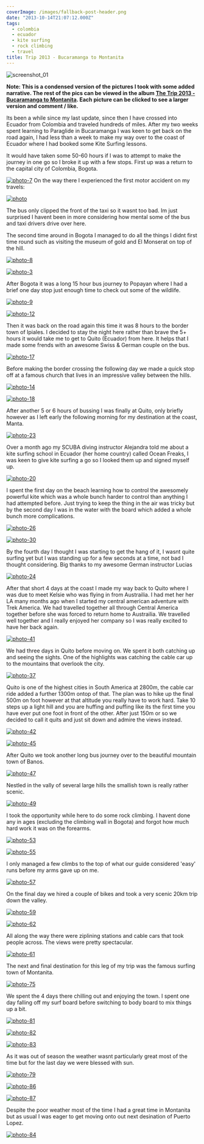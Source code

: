 ```yaml
---
coverImage: /images/fallback-post-header.png
date: "2013-10-14T21:07:12.000Z"
tags:
  - colombia
  - ecuador
  - kite surfing
  - rock climbing
  - travel
title: Trip 2013 - Bucaramanga to Montanita
---
```


![screenshot_01](/wp-content/uploads/2013/10/screenshot_01.png)

**Note: This is a condensed version of the pictures I took with some added narrative. The rest of the pics can be viewed in the album [The Trip 2013 - Bucaramanga to Montanita](https://www.facebook.com/media/set/?set=a.10151953673181031&type=1&l=3d7354c7cc). Each picture can be clicked to see a larger version and comment / like.**

Its been a while since my last update, since then I have crossed into Ecuador from Colombia and traveled hundreds of miles. After my two weeks spent learning to Paraglide in Bucaramanga I was keen to get back on the road again, I had less than a week to make my way over to the coast of Ecuador where I had booked some Kite Surfing lessons.

<!-- more -->

It would have taken some 50-60 hours if I was to attempt to make the journey in one go so I broke it up with a few stops. First up was a return to the capital city of Colombia, Bogota.

[![photo-7](/wp-content/uploads/2013/10/photo-7.jpg)](https://www.facebook.com/photo.php?fbid=10151953647016031&set=a.10151953673181031&type=3&theater)
On the way there I experienced the first motor accident on my travels:

[![photo](/wp-content/uploads/2013/10/photo.jpg)](https://www.facebook.com/photo.php?fbid=10151953645596031&set=a.10151953673181031&type=3&theater)

The bus only clipped the front of the taxi so it wasnt too bad. Im just surprised I havent been in more considering how mental some of the bus and taxi drivers drive over here.

The second time around in Bogota I managed to do all the things I didnt first time round such as visiting the museum of gold and El Monserat on top of the hill.

[![photo-8](/wp-content/uploads/2013/10/photo-8.jpg)](https://www.facebook.com/photo.php?fbid=10151953646886031&set=a.10151953673181031&type=3&theater)

[![photo-3](/wp-content/uploads/2013/10/photo-3.jpg)](https://www.facebook.com/photo.php?fbid=10151953645561031&set=a.10151953673181031&type=3&theater)

After Bogota it was a long 15 hour bus journey to Popayan where I had a brief one day stop just enough time to check out some of the wildlife.

[![photo-9](/wp-content/uploads/2013/10/photo-9.jpg)](https://www.facebook.com/photo.php?fbid=10151953648791031&set=a.10151953673181031&type=3&theater)

[![photo-12](/wp-content/uploads/2013/10/photo-12.jpg)](https://www.facebook.com/photo.php?fbid=10151953648896031&set=a.10151953673181031&type=3&theater)

Then it was back on the road again this time it was 8 hours to the border town of Ipiales. I decided to stay the night here rather than brave the 5+ hours it would take me to get to Quito (Ecuador) from here. It helps that I made some frends with an awesome Swiss & German couple on the bus.

[![photo-17](/wp-content/uploads/2013/10/photo-17.jpg)](https://www.facebook.com/photo.php?fbid=10151953652616031&set=a.10151953673181031&type=3&theater)

Before making the border crossing the following day we made a quick stop off at a famous church that lives in an impressive valley between the hills.

[![photo-14](/wp-content/uploads/2013/10/photo-14.jpg)](https://www.facebook.com/photo.php?fbid=10151953650461031&set=a.10151953673181031&type=3&theater)

[![photo-18](/wp-content/uploads/2013/10/photo-18.jpg)](https://www.facebook.com/photo.php?fbid=10151953652941031&set=a.10151953673181031&type=3&theater)

After another 5 or 6 hours of bussing I was finally at Quito, only briefly however as I left early the following morning for my destination at the coast, Manta.

[![photo-23](/wp-content/uploads/2013/10/photo-23.jpg)](https://www.facebook.com/photo.php?fbid=10151953654681031&set=a.10151953673181031&type=3&theater)

Over a month ago my SCUBA diving instructor Alejandra told me about a kite surfing school in Ecuador (her home country) called Ocean Freaks, I was keen to give kite surfing a go so I looked them up and signed myself up.

[![photo-20](/wp-content/uploads/2013/10/photo-20.jpg)](https://www.facebook.com/photo.php?fbid=10151953653711031&set=a.10151953673181031&type=3&theater)

I spent the first day on the beach learning how to control the awesomely powerful kite which was a whole bunch harder to control than anything I had attempted before. Just trying to keep the thing in the air was tricky but by the second day I was in the water with the board which added a whole bunch more complications.

[![photo-26](/wp-content/uploads/2013/10/photo-26.jpg)](https://www.facebook.com/photo.php?fbid=10151953655296031&set=a.10151953673181031&type=3&theater)

[![photo-30](/wp-content/uploads/2013/10/photo-30.jpg)](https://www.facebook.com/photo.php?fbid=10151953656026031&set=a.10151953673181031&type=3&theater)

By the fourth day I thought I was starting to get the hang of it, I wasnt quite surfing yet but I was standing up for a few seconds at a time, not bad I thought considering. Big thanks to my awesome German instructor Lucias

[![photo-24](/wp-content/uploads/2013/10/photo-24.jpg)](https://www.facebook.com/photo.php?fbid=10151953654971031&set=a.10151953673181031&type=3&theater)

After that short 4 days at the coast I made my way back to Quito where I was due to meet Kelsie who was flying in from Austrailia. I had met her her LA many months ago when I started my central american adventure with Trek America. We had travelled together all through Central America together before she was forced to return home to Austrailia. We travelled well together and I really enjoyed her company so I was really excited to have her back again.

[![photo-41](/wp-content/uploads/2013/10/photo-41.jpg)](https://www.facebook.com/photo.php?fbid=10151953657431031&set=a.10151953673181031&type=3&theater)

We had three days in Quito before moving on. We spent it both catching up and seeing the sights. One of the highlights was catching the cable car up to the mountains that overlook the city.

[![photo-37](/wp-content/uploads/2013/10/photo-37.jpg)](https://www.facebook.com/photo.php?fbid=10151953657061031&set=a.10151953673181031&type=3&theater)

Quito is one of the highest cities in South America at 2800m, the cable car ride added a further 1300m ontop of that. The plan was to hike up the final 500m on foot however at that altitude you really have to work hard. Take 10 steps up a light hill and you are huffing and puffing like its the first time you have ever put one foot in front of the other. After just 150m or so we decided to call it quits and just sit down and admire the views instead.

[![photo-42](/wp-content/uploads/2013/10/photo-42.jpg)](https://www.facebook.com/photo.php?fbid=10151953657481031&set=a.10151953673181031&type=3&theater)

[![photo-45](/wp-content/uploads/2013/10/photo-45.jpg)](https://www.facebook.com/photo.php?fbid=10151953657801031&set=a.10151953673181031&type=3&theater)

After Quito we took another long bus journey over to the beautiful mountain town of Banos.

[![photo-47](/wp-content/uploads/2013/10/photo-47.jpg)](https://www.facebook.com/photo.php?fbid=10151953658321031&set=a.10151953673181031&type=3&theater)

Nestled in the vally of several large hills the smallish town is really rather scenic.

[![photo-49](/wp-content/uploads/2013/10/photo-49.jpg)](https://www.facebook.com/photo.php?fbid=10151953658551031&set=a.10151953673181031&type=3&theater)

I took the opportunity while here to do some rock climbing. I havent done any in ages (excluding the climbing wall in Bogota) and forgot how much hard work it was on the forearms.

[![photo-53](/wp-content/uploads/2013/10/photo-53.jpg)](https://www.facebook.com/photo.php?fbid=10151953659616031&set=a.10151953673181031&type=3&theater)

[![photo-55](/wp-content/uploads/2013/10/photo-55.jpg)](https://www.facebook.com/photo.php?fbid=10151953660141031&set=a.10151953673181031&type=3&theater)

I only managed a few climbs to the top of what our guide considered 'easy' runs before my arms gave up on me.

[![photo-57](/wp-content/uploads/2013/10/photo-57.jpg)](https://www.facebook.com/photo.php?fbid=10151953660356031&set=a.10151953673181031&type=3&theater)

On the final day we hired a couple of bikes and took a very scenic 20km trip down the valley.

[![photo-59](/wp-content/uploads/2013/10/photo-59.jpg)](https://www.facebook.com/photo.php?fbid=10151953660771031&set=a.10151953673181031&type=3&theater)

[![photo-62](/wp-content/uploads/2013/10/photo-62.jpg)](https://www.facebook.com/photo.php?fbid=10151953661351031&set=a.10151953673181031&type=3&theater)

All along the way there were ziplining stations and cable cars that took people across. The views were pretty spectacular.

[![photo-61](/wp-content/uploads/2013/10/photo-61.jpg)](https://www.facebook.com/photo.php?fbid=10151953661531031&set=a.10151953673181031&type=3&theater)

The next and final destination for this leg of my trip was the famous surfing town of Montanita.

[![photo-75](/wp-content/uploads/2013/10/photo-75.jpg)](https://www.facebook.com/photo.php?fbid=10151953663261031&set=a.10151953673181031&type=3&theater)

We spent the 4 days there chilling out and enjoying the town. I spent one day falling off my surf board before switching to body board to mix things up a bit.

[![photo-81](/wp-content/uploads/2013/10/photo-81.jpg)](https://www.facebook.com/photo.php?fbid=10151953664021031&set=a.10151953673181031&type=3&theater)

[![photo-82](/wp-content/uploads/2013/10/photo-82.jpg)](https://www.facebook.com/photo.php?fbid=10151953664056031&set=a.10151953673181031&type=3&theater)

[![photo-83](/wp-content/uploads/2013/10/photo-83.jpg)](https://www.facebook.com/photo.php?fbid=10151953664101031&set=a.10151953673181031&type=3&theater)

As it was out of season the weather wasnt particularly great most of the time but for the last day we were blessed with sun.

[![photo-79](/wp-content/uploads/2013/10/photo-79.jpg)](https://www.facebook.com/photo.php?fbid=10151953663681031&set=a.10151953673181031&type=3&theater)

[![photo-86](/wp-content/uploads/2013/10/photo-86.jpg)](https://www.facebook.com/photo.php?fbid=10151953664416031&set=a.10151953673181031&type=3&theater)

[![photo-87](/wp-content/uploads/2013/10/photo-87.jpg)](https://www.facebook.com/photo.php?fbid=10151953664751031&set=a.10151953673181031&type=3&theater)

Despite the poor weather most of the time I had a great time in Montanita but as usual I was eager to get moving onto out next desination of Puerto Lopez.

[![photo-84](/wp-content/uploads/2013/10/photo-84.jpg)](https://www.facebook.com/photo.php?fbid=10151953664366031&set=a.10151953673181031&type=3&theater)
